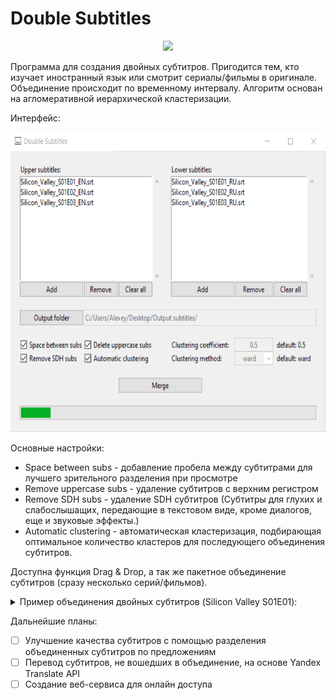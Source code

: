 # Double Subtitles

<p align="center">
  <img height=150 src="https://github.com/alexeykorevin/DoubleSubtitles/blob/master/DoubleSubtitles.ico">
</p>

Программа для создания двойных субтитров. Пригодится тем, кто изучает иностранный язык или смотрит сериалы/фильмы в оригинале. Объединение происходит по временному интервалу. Алгоритм основан на агломеративной иерархической кластеризации.

Интерфейс:
<p align="center">
  <img height=480 src="https://github.com/alexeykorevin/DoubleSubtitles/blob/master/Interface.png">
</p>

Основные настройки:
- Space between subs - добавление пробела между субтитрами для лучшего зрительного разделения при просмотре
- Remove uppercase subs - удаление субтитров с верхним регистром
- Remove SDH subs - удаление SDH субтитров (Субтитры для глухих и слабослышащих, передающие в текстовом виде, кроме диалогов, еще и звуковые эффекты.)
- Automatic clustering - автоматическая кластеризация, подбирающая оптимальное количество кластеров для последующего объединения субтитров.

Доступна функция Drag & Drop, а так же пакетное объединение субтитров (сразу несколько серий/фильмов).


<details><summary>Пример объединения двойных субтитров (Silicon Valley S01E01):</summary>
<p>

| Английские субтитры | Русские субтитры | Двойные субтитры |
|--|--|--|
|<table><tr><th>1<br>00:00:23,440 --> 00:00:24,440</th></tr><tr><td>Whoo!</td></tr></table><table><tr><th>2<br>00:00:24,525 --> 00:00:25,525</th></tr><tr><td>Yeah!</td></tr></table><table><tr><th>3<br>00:00:25,609 --> 00:00:28,861</th></tr><tr><td>Somebody make some motherfucking noise in here!</td></tr></table>|<table><tr><th>1<br>00:00:24,601 --> 00:00:28,897</th></tr><tr><td>Эй, чего вы все как неживые?</td></tr></table>|<table><tr><th>1<br>00:00:23,440 --> 00:00:28,861</th></tr><tr><td>Whoo! Yeah! Somebody make some motherfucking noise in here!<br><br>Эй, чего вы все как неживые?</td></tr></table>|
|<table><tr><th>4<br>00:00:31,949 --> 00:00:33,616</th></tr><tr><td>Fuck these people.</td></tr></table>|<table><tr><th>2<br>00:00:31,900 --> 00:00:33,151</th></tr><tr><td>Вот уроды.</td></tr></table>|<table><tr><th>2<br>00:00:31,949 --> 00:00:33,616</th></tr><tr><td>Fuck these people.<br><br>Вот уроды.</td></tr></table>|
|<table><tr><th>5<br>00:00:37,705 --> 00:00:39,997</th></tr><tr><td>Man, this place is unbelievable.</td></tr></table>|<table><tr><th>3<br>00:00:38,198 --> 00:00:39,908</th></tr><tr><td>Чумовое местечко.</td></tr></table>|<table><tr><th>3<br>00:00:37,705 --> 00:00:39,997</th></tr><tr><td>Man, this place is unbelievable.<br><br>Чумовое местечко.</td></tr></table>|
|<table><tr><th>6<br>00:00:40,499 --> 00:00:41,958</th></tr><tr><td>Fucking Goolybib, man.</td></tr></table><table><tr><th>7<br>00:00:42,042 --> 00:00:43,843</th></tr><tr><td>Those guys build a mediocre piece of software,</td></tr></table>|<table><tr><th>4<br>00:00:40,617 --> 00:00:44,120</th></tr><tr><td>Чертов Гулибиб. Состряпали средненький софт,</td></tr></table>|<table><tr><th>4<br>00:00:40,499 --> 00:00:43,843</th></tr><tr><td>Fucking Goolybib, man. Those guys build a mediocre piece of software,<br><br>Чертов Гулибиб. Состряпали средненький софт,</td></tr></table>|
|<table><tr><th>8<br>00:00:43,919 --> 00:00:47,004</th></tr><tr><td>that might be worth something someday, and now they live here.</td></tr></table>|<table><tr><th>5<br>00:00:44,120 --> 00:00:47,207</th></tr><tr><td>который когда-нибудь может выстрелит, и вот живут здесь.</td></tr></table>|<table><tr><th>5<br>00:00:43,919 --> 00:00:47,004</th></tr><tr><td>that might be worth something someday, and now they live here.<br><br>который когда-нибудь может выстрелит, и вот живут здесь.</td></tr></table>|

</p>
</details>

Дальнейшие планы:
- [ ] Улучшение качества субтитров с помощью разделения объединенных субтитров по предложениям
- [ ] Перевод субтитров, не вошедших в объединение, на основе Yandex Translate API
- [ ] Создание веб-сервиса для онлайн доступа
